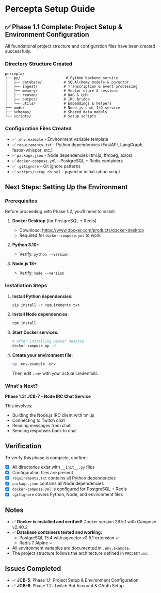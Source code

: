 # Percepta Setup Guide

## ✅ Phase 1.1 Complete: Project Setup & Environment Configuration

All foundational project structure and configuration files have been created successfully.

### Directory Structure Created

```
percepta/
├── py/                     # Python backend service
│   ├── database/          # SQLAlchemy models & pgvector
│   ├── ingest/            # Transcription & event processing
│   ├── memory/            # Vector store & sessions
│   ├── reason/            # RAG & LLM
│   ├── output/            # IRC bridge
│   └── utils/             # Embeddings & helpers
├── node/                  # Node.js chat I/O service
├── schemas/               # Shared data models
└── scripts/               # Setup scripts
```

### Configuration Files Created

- ✅ `.env.example` - Environment variable template
- ✅ `requirements.txt` - Python dependencies (FastAPI, LangGraph, faster-whisper, etc.)
- ✅ `package.json` - Node dependencies (tmi.js, ffmpeg, axios)
- ✅ `docker-compose.yml` - PostgreSQL + Redis containers
- ✅ `.gitignore` - Git ignore patterns
- ✅ `scripts/setup_db.sql` - pgvector initialization script

## Next Steps: Setting Up the Environment

### Prerequisites

Before proceeding with Phase 1.2, you'll need to install:

1. **Docker Desktop** (for PostgreSQL + Redis)

   - Download: https://www.docker.com/products/docker-desktop
   - Required for `docker-compose.yml` to work

2. **Python 3.10+**

   - Verify: `python --version`

3. **Node.js 18+**
   - Verify: `node --version`

### Installation Steps

1. **Install Python dependencies:**

   ```bash
   pip install -r requirements.txt
   ```

2. **Install Node dependencies:**

   ```bash
   npm install
   ```

3. **Start Docker services:**

   ```bash
   # After installing Docker Desktop
   docker compose up -d
   ```

4. **Create your environment file:**
   ```bash
   cp .env.example .env
   ```
   Then edit `.env` with your actual credentials.

### What's Next?

**Phase 1.3: JCB-7 - Node IRC Chat Service**

This involves:

- Building the Node.js IRC client with tmi.js
- Connecting to Twitch chat
- Reading messages from chat
- Sending responses back to chat

## Verification

To verify this phase is complete, confirm:

- [x] All directories exist with `__init__.py` files
- [x] Configuration files are present
- [x] `requirements.txt` contains all Python dependencies
- [x] `package.json` contains all Node dependencies
- [x] `docker-compose.yml` is configured for PostgreSQL + Redis
- [x] `.gitignore` covers Python, Node, and environment files

## Notes

- ✅ **Docker is installed and verified!** Docker version 28.5.1 with Compose v2.40.2
- ✅ **Database containers tested and working:**
  - PostgreSQL 15.4 with pgvector v0.5.1 extension ✓
  - Redis 7 Alpine ✓
- All environment variables are documented in `.env.example`.
- The project structure follows the architecture defined in `PROJECT.md`.

## Issues Completed

- ✅ **JCB-5**: Phase 1.1: Project Setup & Environment Configuration
- ✅ **JCB-6**: Phase 1.2: Twitch Bot Account & OAuth Setup
